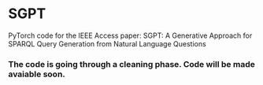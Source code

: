 # SGPT
PyTorch code for the IEEE Access paper: SGPT: A Generative Approach for SPARQL Query Generation from Natural Language Questions


### The code is going through a cleaning phase. Code will be made avaiable soon.
